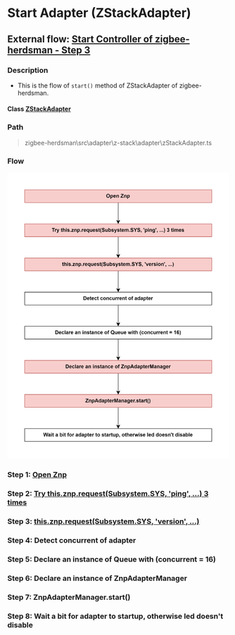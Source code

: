 # Start Adapter (ZStackAdapter) 

## External flow: [Start Controller of zigbee-herdsman - Step 3](5_3_4_start_controller_of_zigbee-herdsman.md#step-3-start-adapter-zstackadapter)

### Description
- This is the flow of `start()` method of ZStackAdapter of zigbee-herdsman.
  
#### Class [ZStackAdapter](...)

### Path
> zigbee-herdsman\src\adapter\z-stack\adapter\zStackAdapter.ts

### Flow

<img src="../images/5_3_4_3_start_adapter_(zstackadapter).png" width="550"/>

### Step 1: [Open Znp](5_3_4_3_1_open_znp.md)

### Step 2: [Try this.znp.request(Subsystem.SYS, 'ping', ...) 3 times](5_3_4_3_2_try_this.znp.request(subsystem.sys%2C_'ping'%2C_...)_3_times.md)

### Step 3: [this.znp.request(Subsystem.SYS, 'version', ...)](5_3_4_3_3_this.znp.request(subsystem.sys%2C_'version'%2C_...).md)

### Step 4: Detect concurrent of adapter

### Step 5: Declare an instance of Queue with (concurrent = 16)

### Step 6: Declare an instance of ZnpAdapterManager

### Step 7: ZnpAdapterManager.start()

### Step 8: Wait a bit for adapter to startup, otherwise led doesn't disable



